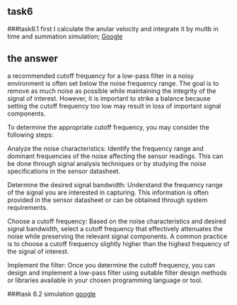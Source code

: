 ## task6
###task6.1
 first I calculate the anular velocity and integrate it by multb in time and summation 
 simulation;
 [Google](https://wokwi.com/projects/375246747082080257)



 ## the answer 
 a recommended cutoff frequency for a low-pass filter in a noisy environment is often set below the noise frequency range. The goal is to remove as much noise as possible while maintaining the integrity of the signal of interest. However, it is important to strike a balance because setting the cutoff frequency too low may result in loss of important signal components.

To determine the appropriate cutoff frequency, you may consider the following steps:

Analyze the noise characteristics: Identify the frequency range and dominant frequencies of the noise affecting the sensor readings. This can be done through signal analysis techniques or by studying the noise specifications in the sensor datasheet.

Determine the desired signal bandwidth: Understand the frequency range of the signal you are interested in capturing. This information is often provided in the sensor datasheet or can be obtained through system requirements.

Choose a cutoff frequency: Based on the noise characteristics and desired signal bandwidth, select a cutoff frequency that effectively attenuates the noise while preserving the relevant signal components. A common practice is to choose a cutoff frequency slightly higher than the highest frequency of the signal of interest.

Implement the filter: Once you determine the cutoff frequency, you can design and implement a low-pass filter using suitable filter design methods or libraries available in your chosen programming language or tool.





###task 6.2 
simulation
[google](https://wokwi.com/projects/375323580716638209)